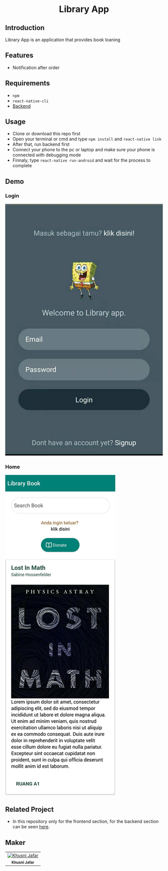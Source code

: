 <h1 align="center">Library App</h1>

## Introduction


Library App is an application that provides book loaning  

## Features

- Notification after order

## Requirements

- `npm`
- `react-native-cli`
- [Backend]()

## Usage

- Clone or download this repo first
- Open your terminal or cmd and type `npm install` and `react-native link`
- After that, run backend first
- Connect your phone to the pc or laptop and make sure your phone is connected with debugging mode
- Finnaly, type `react-native run-android` and wait for the process to complete

## Demo

### Login
  ![home](/public/images/login.jpg)
  
### Home
  ![home](/public/images/home.jpg)
  
## Related Project
 
* In this repository only for the frontend section, for the backend section can be seen [here]().

## Maker
<center>
  <table>
    <tr>
      <td align="center">
        <a href="https://github.com/mhdrare">
          <img width="100" src="https://avatars3.githubusercontent.com/u/44925089?s=460&v=4" alt="Khusni Jafar"><br/>
          <sub><b>Khusni Jafar</b></sub>
        </a>
      </td>
    </tr>
  </table>
</center>
